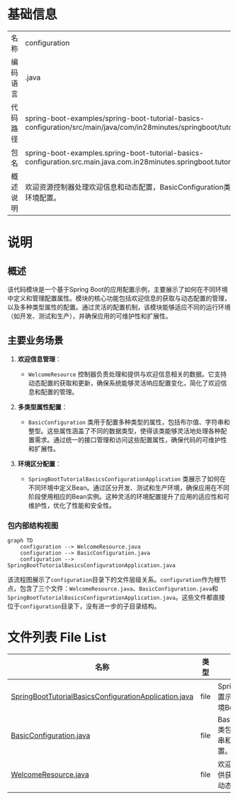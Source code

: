 # 基础信息

|      |      |
|------|------|
| 名称 | configuration |
| 编码语言 | .java |
| 代码路径 | spring-boot-examples/spring-boot-tutorial-basics-configuration/src/main/java/com/in28minutes/springboot/tutorial/basics/application/configuration |
| 包名 | spring-boot-examples.spring-boot-tutorial-basics-configuration.src.main.java.com.in28minutes.springboot.tutorial.basics.application.configuration |
| 概述说明 | 欢迎资源控制器处理欢迎信息和动态配置，BasicConfiguration类管理多种属性，Spring Boot示例展示环境配置。 |

# 说明

## 概述

该代码模块是一个基于Spring Boot的应用配置示例，主要展示了如何在不同环境中定义和管理配置属性。模块的核心功能包括欢迎信息的获取与动态配置的管理，以及多种类型属性的配置。通过灵活的配置机制，该模块能够适应不同的运行环境（如开发、测试和生产），并确保应用的可维护性和扩展性。

## 主要业务场景

1. **欢迎信息管理**：
   - `WelcomeResource` 控制器负责处理和提供与欢迎信息相关的数据。它支持动态配置的获取和更新，确保系统能够灵活响应配置变化，简化了欢迎信息和配置的管理。

2. **多类型属性配置**：
   - `BasicConfiguration` 类用于配置多种类型的属性，包括布尔值、字符串和整型。这些属性涵盖了不同的数据类型，使得该类能够灵活地处理各种配置需求。通过统一的接口管理和访问这些配置属性，确保代码的可维护性和扩展性。

3. **环境区分配置**：
   - `SpringBootTutorialBasicsConfigurationApplication` 类展示了如何在不同环境中定义Bean。通过区分开发、测试和生产环境，确保应用在不同阶段使用相应的Bean实例。这种灵活的环境配置提升了应用的适应性和可维护性，优化了性能和安全性。


### 包内部结构视图

```mermaid
graph TD
    configuration --> WelcomeResource.java
    configuration --> BasicConfiguration.java
    configuration --> SpringBootTutorialBasicsConfigurationApplication.java
```

该流程图展示了`configuration`目录下的文件层级关系。`configuration`作为根节点，包含了三个文件：`WelcomeResource.java`、`BasicConfiguration.java`和`SpringBootTutorialBasicsConfigurationApplication.java`。这些文件都直接位于`configuration`目录下，没有进一步的子目录结构。

# 文件列表 File List

| 名称   | 类型  | 说明 |
|-------|------|-------------|
| [SpringBootTutorialBasicsConfigurationApplication.java](SpringBootTutorialBasicsConfigurationApplication.md) | file | Spring Boot应用配置示例，支持多环境Bean定义。 |
| [BasicConfiguration.java](BasicConfiguration.md) | file | BasicConfiguration类包含布尔、字符串和整型属性配置。 |
| [WelcomeResource.java](WelcomeResource.md) | file | 欢迎资源控制器提供获取欢迎信息和动态配置的功能。 |



